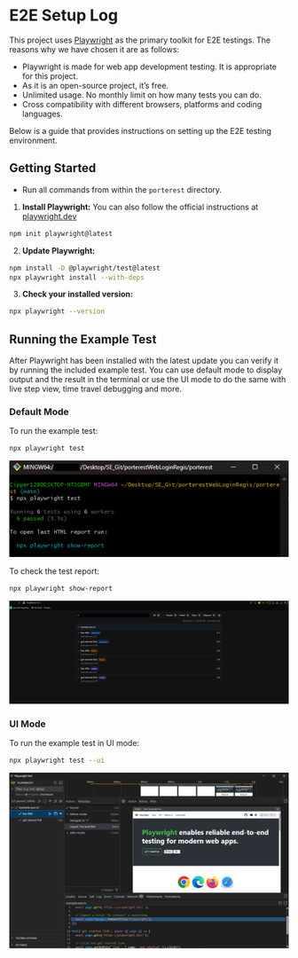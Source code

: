 # E2E Setup Log

This project uses [Playwright](https://playwright.dev/) as the primary toolkit for E2E testings. The reasons why we have chosen it are as follows: 

- Playwright is made for web app development testing. It is appropriate for this project.
- As it is an open-source project, it’s free.
- Unlimited usage. No monthly limit on how many tests you can do.
- Cross compatibility with different browsers, platforms and coding languages.

Below is a guide that provides instructions on setting up the E2E testing environment.

## Getting Started

- Run all commands from within the `porterest` directory.

1.  **Install Playwright:** You can also follow the official instructions at [playwright.dev](https://playwright.dev/)

```bash
npm init playwright@latest
```

2.  **Update Playwright:**

```bash
npm install -D @playwright/test@latest
npx playwright install --with-deps
```

3.  **Check your installed version:**

```bash
npx playwright --version 
```

## Running the Example Test

After Playwright has been installed with the latest update you can verify it by running the included example test. You can use default mode to display output and the result in the terminal or use the UI mode to do the same with live step view, time travel debugging and more.

### Default Mode

To run the example test:

```bash
npx playwright test
```

![test output](ExampleTestOutput.png)

To check the test report:

```bash
npx playwright show-report
```

![test report](ExampleTestReport.png)

### UI Mode

To run the example test in UI mode:

```bash
npx playwright test --ui
```

![test ui](ExampleTestUI.png)